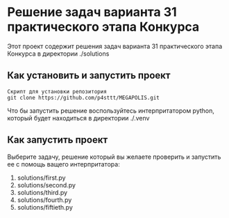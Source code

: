 # Решение задач варианта 31 практического этапа Конкурса

Этот проект содержит решения задач варианта 31 практического этапа Конкурса в директории ./solutions

## Как установить и запустить проект

```
Скрипт для установки репозитория
git clone https://github.com/p4sttt/MEGAPOLIS.git
```

Что бы запустить решение воспользуйтесь интерпритатором python, который будет находиться в директории ./.venv

## Как запустить проект

Выберите задачу, решение который вы желаете проверить и запустить ее с помощь ващего интерпритатора:
1. solutions/first.py
2. solutions/second.py
3. solutions/third.py
4. solutions/fourth.py
5. solutions/fiftieth.py




